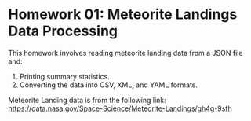 # Homework 01: Meteorite Landings Data Processing

This homework involves reading meteorite landing data from a JSON file and:
1. Printing summary statistics.
2. Converting the data into CSV, XML, and YAML formats.

Meteorite Landing data is from the following link:
https://data.nasa.gov/Space-Science/Meteorite-Landings/gh4g-9sfh 
